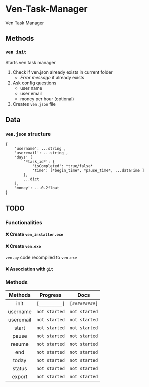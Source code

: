 # Ven-Task-Manager
Ven Task Manager

## Methods

### `ven init` 
Starts ven task manager    
1.  Check if ven.json already exists in current folder
    *  *Error message* if already exists
2.  Ask config questions
    *  user name
    *  user email
    *  money per hour (optional)
3.  Creates `ven.json` file

## Data 

### `ven.json` structure

    {
        'username': ...string ,
        'useremail': ...string ,
        'days' [
            '*task_id*': {
                'isCompleted': *true/false*
                'time': [*begin_time*, *pause_time*, ...dataTime ]
            },
            ...dict
        ],
        'money': ...0.2float
    }

## TODO 

### Functionalities

#### :x: Create `ven_installer.exe`
#### :x: Create `ven.exe`
`ven.py` code recompiled to `ven.exe`
#### :x: Association with `git`

### Methods

|    Methods    |    Progress   |     Docs      |
|  :---------:  |  :---------:  |  :---------:  |
|  init         | `[_________]` | `[#########]` |
|  username     | `not started` | `not started` |
|  useremail    | `not started` | `not started` |
|  start        | `not started` | `not started` |
|  pause        | `not started` | `not started` |
|  resume       | `not started` | `not started` |
|  end          | `not started` | `not started` |
|  today        | `not started` | `not started` |
|  status       | `not started` | `not started` |
|  export       | `not started` | `not started` |

